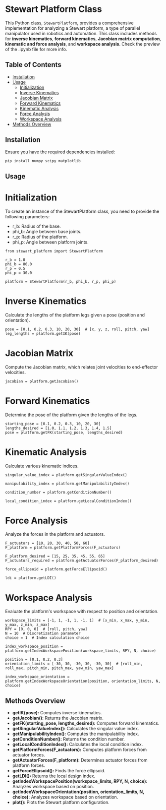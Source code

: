 # Stewart Platform Class

This Python class, `StewartPlatform`, provides a comprehensive implementation for analyzing a Stewart platform, a type of parallel manipulator used in robotics and automation. This class includes methods for **inverse kinematics**, **forward kinematics**, **Jacobian matrix computation**, **kinematic and force analysis**, and **workspace analysis**. Check the preview of the .ipynb file for more info.

## Table of Contents

- [Installation](#installation)
- [Usage](#usage)
  - [Initialization](#initialization)
  - [Inverse Kinematics](#inverse-kinematics)
  - [Jacobian Matrix](#jacobian-matrix)
  - [Forward Kinematics](#forward-kinematics)
  - [Kinematic Analysis](#kinematic-analysis)
  - [Force Analysis](#force-analysis)
  - [Workspace Analysis](#workspace-analysis)
- [Methods Overview](#methods-overview)

## Installation

Ensure you have the required dependencies installed:

```bash
pip install numpy scipy matplotlib
```

## Usage

# Initialization
To create an instance of the StewartPlatform class, you need to provide the following parameters:
- r_b: Radius of the base.
- phi_b: Angle between base joints.
- r_p: Radius of the platform.
- phi_p: Angle between platform joints.
```
from stewart_platform import StewartPlatform

r_b = 1.0
phi_b = 80.0
r_p = 0.5
phi_p = 30.0

platform = StewartPlatform(r_b, phi_b, r_p, phi_p)
```

# Inverse Kinematics
Calculate the lengths of the platform legs given a pose (position and orientation).
```
pose = [0.1, 0.2, 0.3, 10, 20, 30]  # [x, y, z, roll, pitch, yaw]
leg_lengths = platform.getIK(pose)
```

# Jacobian Matrix
Compute the Jacobian matrix, which relates joint velocities to end-effector velocities.

```
jacobian = platform.getJacobian()
```

# Forward Kinematics
Determine the pose of the platform given the lengths of the legs.

```
starting_pose = [0.1, 0.2, 0.3, 10, 20, 30]
lengths_desired = [1.0, 1.1, 1.2, 1.3, 1.4, 1.5]
pose = platform.getFK(starting_pose, lengths_desired)

```
# Kinematic Analysis
Calculate various kinematic indices.

```
singular_value_index = platform.getSingularValueIndex()

manipulability_index = platform.getManipulabilityIndex()

condition_number = platform.getConditionNumber()

local_condition_index = platform.getLocalConditionIndex()
```

# Force Analysis
Analyze the forces in the platform and actuators.

```
F_actuators = [10, 20, 30, 40, 50, 60]
F_platform = platform.getPlatformForces(F_actuators)

F_platform_desired = [15, 25, 35, 45, 55, 65]
F_actuators_required = platform.getActuatorForces(F_platform_desired)

force_ellipsoid = platform.getForceEllipsoid()

ldi = platform.getLDI()

```

# Workspace Analysis
Evaluate the platform's workspace with respect to position and orientation.

```
workspace_limits = [-1, 1, -1, 1, -1, 1]  # [x_min, x_max, y_min, y_max, z_min, z_max]
RPY = [0, 0, 0]  # [roll, pitch, yaw]
N = 10  # Discretization parameter
choice = 1  # Index calculation choice

index_workspace_position = platform.getIndexWorkspacePosition(workspace_limits, RPY, N, choice)

position = [0.1, 0.2, 0.3]
orientation_limits = [-30, 30, -30, 30, -30, 30]  # [roll_min, roll_max, pitch_min, pitch_max, yaw_min, yaw_max]

index_workspace_orientation = platform.getIndexWorkspaceOrientation(position, orientation_limits, N, choice)

```

## Methods Overview
- **getIK(pose):** Computes inverse kinematics.
- **getJacobian():** Returns the Jacobian matrix.
- **getFK(starting_pose, lengths_desired):** Computes forward kinematics.
- **getSingularValueIndex():** Calculates the singular value index.
- **getManipulabilityIndex():** Computes the manipulability index.
- **getConditionNumber():** Returns the condition number.
- **getLocalConditionIndex():** Calculates the local condition index.
- **getPlatformForces(F_actuators):** Computes platform forces from actuator forces.
- **getActuatorForces(F_platform):** Determines actuator forces from platform forces.
- **getForceEllipsoid():** Finds the force ellipsoid.
- **getLDI():** Returns the local design index.
- **getIndexWorkspacePosition(workspace_limits, RPY, N, choice):** Analyzes workspace based on position.
- **getIndexWorkspaceOrientation(position, orientation_limits, N, choice):** Analyzes workspace based on orientation.
- **plot():** Plots the Stewart platform configuration.
